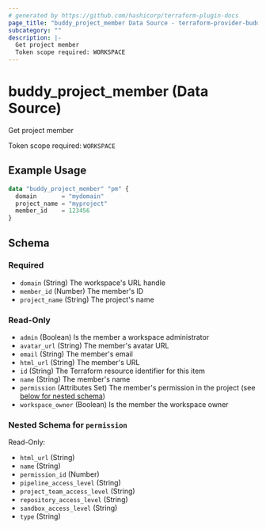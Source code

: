 ```yaml
---
# generated by https://github.com/hashicorp/terraform-plugin-docs
page_title: "buddy_project_member Data Source - terraform-provider-buddy"
subcategory: ""
description: |-
  Get project member
  Token scope required: WORKSPACE
---
```


# buddy_project_member (Data Source)

Get project member

Token scope required: `WORKSPACE`

## Example Usage

```terraform
data "buddy_project_member" "pm" {
  domain       = "mydomain"
  project_name = "myproject"
  member_id    = 123456
}
```

<!-- schema generated by tfplugindocs -->
## Schema

### Required

- `domain` (String) The workspace's URL handle
- `member_id` (Number) The member's ID
- `project_name` (String) The project's name

### Read-Only

- `admin` (Boolean) Is the member a workspace administrator
- `avatar_url` (String) The member's avatar URL
- `email` (String) The member's email
- `html_url` (String) The member's URL
- `id` (String) The Terraform resource identifier for this item
- `name` (String) The member's name
- `permission` (Attributes Set) The member's permission in the project (see [below for nested schema](#nestedatt--permission))
- `workspace_owner` (Boolean) Is the member the workspace owner

<a id="nestedatt--permission"></a>
### Nested Schema for `permission`

Read-Only:

- `html_url` (String)
- `name` (String)
- `permission_id` (Number)
- `pipeline_access_level` (String)
- `project_team_access_level` (String)
- `repository_access_level` (String)
- `sandbox_access_level` (String)
- `type` (String)


